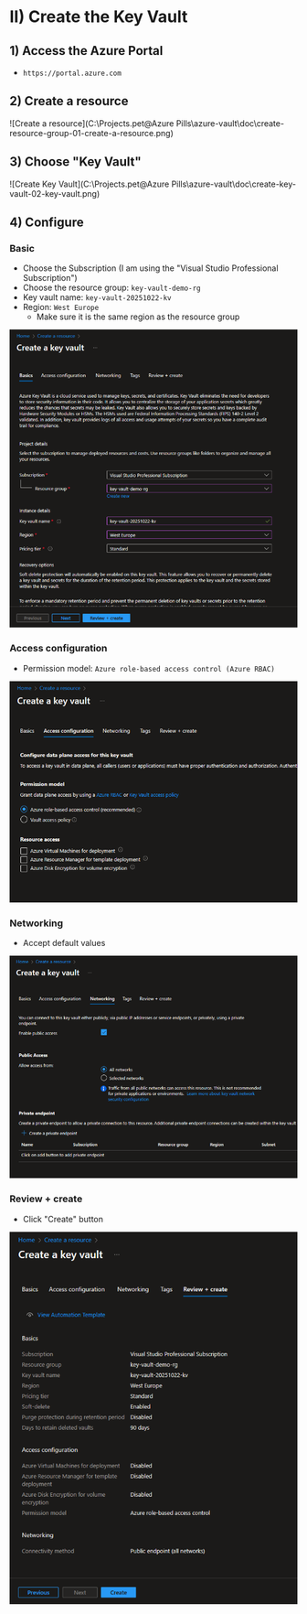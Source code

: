 # II) Create the Key Vault

## 1) Access the Azure Portal

- `https://portal.azure.com`

## 2) Create a resource

![Create a resource](C:\Projects.pet\@Azure Pills\azure-vault\doc\create-resource-group-01-create-a-resource.png)

## 3) Choose "Key Vault"

![Create Key Vault](C:\Projects.pet\@Azure Pills\azure-vault\doc\create-key-vault-02-key-vault.png)

## 4) Configure

### Basic

- Choose the Subscription (I am using the "Visual Studio Professional Subscription")
- Choose the resource group: `key-vault-demo-rg`
- Key vault name: `key-vault-20251022-kv`
- Region: `West Europe`
  - Make sure it is the same region as the resource group

![Configure - Basic](create-key-vault-03-configure-basic.png)

### Access configuration

- Permission model: `Azure role-based access control (Azure RBAC)`

![Configure - Access configuration](create-key-vault-04-configure-access-configuration.png)

### Networking

- Accept default values

![Configure - Networking](create-key-vault-05-configure-networking.png)

### Review + create

- Click "Create" button

![Configure - Create](create-key-vault-06-configure-create.png)

